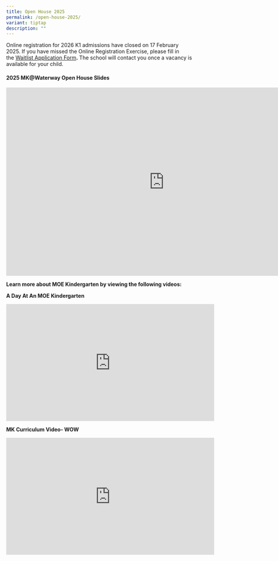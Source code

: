 ```yaml
---
title: Open House 2025
permalink: /open-house-2025/
variant: tiptap
description: ""
---
```

<p>Online registration for 2026 K1 admissions have closed on 17 February
2025. If you have missed the Online Registration Exercise, please fill
in the&nbsp;<a href="https://go.gov.sg/mkwywl2025" rel="noopener noreferrer nofollow" target="_blank">Waitlist Application Form</a><strong>.&nbsp;</strong>The
school will contact you once a vacancy is available for your child.</p>
<h4><strong>2025 MK@Waterway Open House Slides</strong></h4>
<div class="iframe-wrapper">
<iframe height="507" width="850" allowfullscreen="true" frameborder="0" src="https://docs.google.com/presentation/d/e/2PACX-1vT6AlhIR_wmsMSmqDRB-pP7pHLYKXgjyApyjKNiAsFIXlhOS7CkyzIiwR6VNDsB_g/embed?start=true&amp;loop=true&amp;delayms=30000"></iframe>
</div>
<p></p>
<p><strong>Learn more about MOE Kindergarten by viewing the following videos:</strong>
<br>
</p>
<p><strong>A Day At An MOE Kindergarten</strong>
</p>
<div class="iframe-wrapper">
<iframe height="315" width="560" allowfullscreen="true" frameborder="0" src="https://www.youtube.com/embed/QXvV21a-TqE?si=-PtjvV3TsF1XFLlS"></iframe>
</div>
<p></p>
<p><strong>MK Curriculum Video- WOW</strong>
</p>
<div class="iframe-wrapper">
<iframe height="315" width="560" allowfullscreen="true" frameborder="0" src="https://www.youtube.com/embed/hR3ALdHIlN8?si=q-T_Lx8mTK5Y_Y-p"></iframe>
</div>
<p></p>
<p></p>
<p></p>
<p></p>